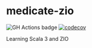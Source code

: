 # medicate-zio

![GH Actions badge](https://github.com/gertjana/medicate-zio/actions/workflows/scala.yml/badge.svg)
[![codecov](https://codecov.io/github/gertjana/medicate-zio/graph/badge.svg?token=F53QPTROF3)](https://codecov.io/github/gertjana/medicate-zio)

Learning Scala 3 and ZIO
